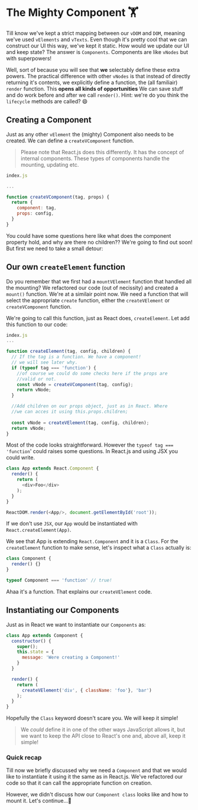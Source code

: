 # The Mighty Component 🏋

Till know we've kept a strict mapping between our `vDOM` and `DOM`, meaning we've used
`vElements` and `vTexts`. Even though it's pretty cool that we can construct our UI this way, we've
kept it static. How would we update our UI and keep state? The answer is `Components`.
Components are like `vNodes` but with superpowers!  

Well, sort of because you will see that **we** selectably define these extra powers. The practical difference
with other `vNodes` is that instead of directly returning it's contents, we explicitly define a function, 
the (all familiair) `render` function. 
This **opens all kinds of opportunities** We can save stuff and do
work before and after we call `render()`. Hint: we're do you think the `lifecycle` methods are called? :smile:

## Creating a Component

Just as any other `vElement` the (mighty) Component also needs to be created. We can define
a `createVComponent` function. 

> Please note that React.js does this differently. It has the concept
of internal components. These types of components handle the 
mounting, updating etc. 

```javascript
index.js

...

function createVComponent(tag, props) {
  return {
    component: tag,
    props: config,
  }
}

```  
You could have some questions here like what does the component property hold, and why are there no children??
We're going to find out soon! But first we need to take a small detour:

## Our own `createElement` function

Do you remember that we first had a `mountVElement` function that handled all the mounting? We refactored
our code (out of necissity) and created a `mount()` function. 
We're at a similair point now. We need a function that will select the appropriate `create` function, either the `createVElement`
or `createVComponent` function. 

We're going to call this function, just as React does, `createElement`. Let add this function to our code:

```javascript
index.js
...

function createElement(tag, config, children) {
  // If the tag is a function. We have a component!
  // we will see later why. 
  if (typeof tag === 'function') {
    //of course we could do some checks here if the props are 
    //valid or not.
    const vNode = createVComponent(tag, config);
    return vNode;
  }

  //Add children on our props object, just as in React. Where
  //we can acces it using this.props.children;
   
  const vNode = createVElement(tag, config, children);
  return vNode;
}


```

Most of the code looks straightforward. However the `typeof tag === 'function`' could raises
some questions. In React.js and using JSX you could write. 

```javascript
class App extends React.Component {
  render() {
    return (
      <div>Foo</div>
    );
  }
}

ReactDOM.render(<App/>, document.getElementById('root'));
```

If we don't use `JSX`, our `App` would be instantiated with `React.createElement(App)`. 

We see that App is extending `React.Component` and it is a `Class`. 
For the `createElement` function to make sense, let's inspect what a `Class` actually is:

```javascript
class Component { 
  render() {}
}

typeof Component === 'function' // true!
```

Ahaa it's a function. That explains our `createVElement` code. 


## Instantiating our Components
Just as in React we want to instantiate our `Components` as:

```javascript
class App extends Component {
  constructor() {
    super();
    this.state = {
      message: 'Were creating a Component!'
    }
  }

  render() {
    return (
      createVElement('div', { className: 'foo'}, 'bar')
    );
  }
}
```

Hopefully the `Class` keyword doesn't scare you. We will keep it simple! 

> We *could* define it in one of the other ways JavaScript allows it, but we want to 
keep the API close to React's one and, above all, keep it simple!


### Quick recap

Till now we briefly discussed why we need a `Component` and that we would like to instantiate it
using it the same as in React.js. 
 We've refactored our code so that it can call the appropriate function on creation. 

However, we didn't discuss how our `Component class` looks like and how to mount it. Let's continue...🚂
